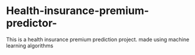 # Health-insurance-premium-predictor-
This is a health insurance premium prediction project. made using machine learning algorithms
